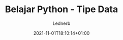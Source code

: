 ---
title: "Belajar Python - Tipe Data"
date: 2021-11-01T18:10:14+01:00

tags: ['Python','Programming','']
author: "Lednerb"
noSummary: false
featuredImage: "" 
---